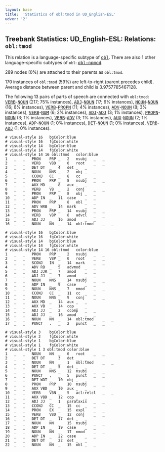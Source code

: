 ```yaml
---
layout: base
title:  'Statistics of obl:tmod in UD_English-ESL'
udver: '2'
---
```


## Treebank Statistics: UD_English-ESL: Relations: `obl:tmod`

This relation is a language-specific subtype of <tt><a href="en_esl-dep-obl.html">obl</a></tt>.
There are also 1 other language-specific subtypes of `obl`: <tt><a href="en_esl-dep-obl-npmod.html">obl:npmod</a></tt>.

289 nodes (0%) are attached to their parents as `obl:tmod`.

170 instances of `obl:tmod` (59%) are left-to-right (parent precedes child).
Average distance between parent and child is 3.9757785467128.

The following 13 pairs of parts of speech are connected with `obl:tmod`: <tt><a href="en_esl-pos-VERB.html">VERB</a></tt>-<tt><a href="en_esl-pos-NOUN.html">NOUN</a></tt> (217; 75% instances), <tt><a href="en_esl-pos-ADJ.html">ADJ</a></tt>-<tt><a href="en_esl-pos-NOUN.html">NOUN</a></tt> (17; 6% instances), <tt><a href="en_esl-pos-NOUN.html">NOUN</a></tt>-<tt><a href="en_esl-pos-NOUN.html">NOUN</a></tt> (16; 6% instances), <tt><a href="en_esl-pos-VERB.html">VERB</a></tt>-<tt><a href="en_esl-pos-PROPN.html">PROPN</a></tt> (11; 4% instances), <tt><a href="en_esl-pos-ADV.html">ADV</a></tt>-<tt><a href="en_esl-pos-NOUN.html">NOUN</a></tt> (8; 3% instances), <tt><a href="en_esl-pos-VERB.html">VERB</a></tt>-<tt><a href="en_esl-pos-NUM.html">NUM</a></tt> (6; 2% instances), <tt><a href="en_esl-pos-ADJ.html">ADJ</a></tt>-<tt><a href="en_esl-pos-ADJ.html">ADJ</a></tt> (3; 1% instances), <tt><a href="en_esl-pos-PROPN.html">PROPN</a></tt>-<tt><a href="en_esl-pos-NOUN.html">NOUN</a></tt> (3; 1% instances), <tt><a href="en_esl-pos-VERB.html">VERB</a></tt>-<tt><a href="en_esl-pos-ADV.html">ADV</a></tt> (3; 1% instances), <tt><a href="en_esl-pos-AUX.html">AUX</a></tt>-<tt><a href="en_esl-pos-NOUN.html">NOUN</a></tt> (2; 1% instances), <tt><a href="en_esl-pos-ADP.html">ADP</a></tt>-<tt><a href="en_esl-pos-NOUN.html">NOUN</a></tt> (1; 0% instances), <tt><a href="en_esl-pos-DET.html">DET</a></tt>-<tt><a href="en_esl-pos-NOUN.html">NOUN</a></tt> (1; 0% instances), <tt><a href="en_esl-pos-VERB.html">VERB</a></tt>-<tt><a href="en_esl-pos-ADJ.html">ADJ</a></tt> (1; 0% instances).


~~~ conllu
# visual-style 16	bgColor:blue
# visual-style 16	fgColor:white
# visual-style 14	bgColor:blue
# visual-style 14	fgColor:white
# visual-style 14 16 obl:tmod	color:blue
1	_	_	PRON	PRP	_	2	nsubj	_	_
2	_	_	VERB	VBD	_	0	root	_	_
3	_	_	DET	DT	_	4	det	_	_
4	_	_	NOUN	NNS	_	2	obj	_	_
5	_	_	CCONJ	CC	_	8	cc	_	_
6	_	_	PRON	PRP	_	8	nsubj	_	_
7	_	_	AUX	MD	_	8	aux	_	_
8	_	_	VERB	VB	_	2	conj	_	_
9	_	_	PRON	PRP	_	8	obj	_	_
10	_	_	ADP	IN	_	11	case	_	_
11	_	_	PRON	PRP	_	8	obl	_	_
12	_	_	ADV	WRB	_	14	mark	_	_
13	_	_	PRON	PRP	_	14	nsubj	_	_
14	_	_	VERB	VBP	_	8	advcl	_	_
15	_	_	ADJ	JJ	_	16	amod	_	_
16	_	_	NOUN	NN	_	14	obl:tmod	_	_

~~~


~~~ conllu
# visual-style 16	bgColor:blue
# visual-style 16	fgColor:white
# visual-style 14	bgColor:blue
# visual-style 14	fgColor:white
# visual-style 14 16 obl:tmod	color:blue
1	_	_	PRON	PRP	_	2	nsubj	_	_
2	_	_	VERB	VBP	_	0	root	_	_
3	_	_	SCONJ	IN	_	14	mark	_	_
4	_	_	ADV	RB	_	5	advmod	_	_
5	_	_	ADJ	JJR	_	7	amod	_	_
6	_	_	ADJ	JJ	_	7	amod	_	_
7	_	_	NOUN	NNS	_	14	nsubj	_	_
8	_	_	ADP	IN	_	9	case	_	_
9	_	_	NOUN	NNS	_	7	nmod	_	_
10	_	_	CCONJ	CC	_	11	cc	_	_
11	_	_	NOUN	NNS	_	9	conj	_	_
12	_	_	AUX	MD	_	14	aux	_	_
13	_	_	AUX	VB	_	14	cop	_	_
14	_	_	ADJ	JJ	_	2	ccomp	_	_
15	_	_	ADJ	JJ	_	16	amod	_	_
16	_	_	NOUN	NN	_	14	obl:tmod	_	_
17	_	_	PUNCT	.	_	2	punct	_	_

~~~


~~~ conllu
# visual-style 3	bgColor:blue
# visual-style 3	fgColor:white
# visual-style 1	bgColor:blue
# visual-style 1	fgColor:white
# visual-style 1 3 obl:tmod	color:blue
1	_	_	NOUN	NN	_	0	root	_	_
2	_	_	DET	DT	_	3	det	_	_
3	_	_	NOUN	NN	_	1	obl:tmod	_	_
4	_	_	DET	DT	_	5	det	_	_
5	_	_	NOUN	NNS	_	12	nsubj	_	_
6	_	_	PUNCT	,	_	5	punct	_	_
7	_	_	DET	WDT	_	10	obj	_	_
8	_	_	PRON	PRP	_	10	nsubj	_	_
9	_	_	AUX	VBD	_	10	aux	_	_
10	_	_	VERB	VBN	_	5	acl:relcl	_	_
11	_	_	AUX	VBD	_	12	cop	_	_
12	_	_	ADJ	JJ	_	1	parataxis	_	_
13	_	_	CCONJ	CC	_	15	cc	_	_
14	_	_	PRON	EX	_	15	expl	_	_
15	_	_	VERB	VBD	_	12	conj	_	_
16	_	_	DET	DT	_	17	det	_	_
17	_	_	NOUN	NN	_	15	nsubj	_	_
18	_	_	ADP	IN	_	19	case	_	_
19	_	_	NOUN	NN	_	17	nmod	_	_
20	_	_	ADP	IN	_	22	case	_	_
21	_	_	DET	DT	_	22	det	_	_
22	_	_	NOUN	NN	_	15	obl	_	_

~~~


